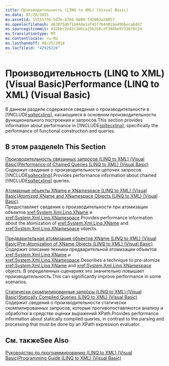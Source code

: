 ```yaml
---
title: Производительность (LINQ to XML) (Visual Basic)
ms.date: 07/20/2015
ms.assetid: 155557f6-5d7e-4784-9d00-f42092a28857
ms.openlocfilehash: 463075dbf1b84de1af45f7644019e49bbeca6487
ms.sourcegitcommit: 412bbc2e43c3b6ca25b358cdf394be97336f0c24
ms.translationtype: MT
ms.contentlocale: ru-RU
ms.lasthandoff: 08/25/2018
ms.locfileid: "42925226"
---
```

# <a name="performance-linq-to-xml-visual-basic"></a><span data-ttu-id="8e044-102">Производительность (LINQ to XML) (Visual Basic)</span><span class="sxs-lookup"><span data-stu-id="8e044-102">Performance (LINQ to XML) (Visual Basic)</span></span>
<span data-ttu-id="8e044-103">В данном разделе содержатся сведения о производительности в [!INCLUDE[sqltecxlinq](~/includes/sqltecxlinq-md.md)], касающиеся в основном производительности функционального построения и запросов.</span><span class="sxs-lookup"><span data-stu-id="8e044-103">This section provides information about performance in [!INCLUDE[sqltecxlinq](~/includes/sqltecxlinq-md.md)], specifically the performance of functional construction and queries.</span></span>  
  
## <a name="in-this-section"></a><span data-ttu-id="8e044-104">В этом разделе</span><span class="sxs-lookup"><span data-stu-id="8e044-104">In This Section</span></span>  
 [<span data-ttu-id="8e044-105">Производительность связанных запросов (LINQ to XML) (Visual Basic)</span><span class="sxs-lookup"><span data-stu-id="8e044-105">Performance of Chained Queries (LINQ to XML) (Visual Basic)</span></span>](../../../../visual-basic/programming-guide/concepts/linq/performance-of-chained-queries-linq-to-xml.md)  
 <span data-ttu-id="8e044-106">Содержит сведения о производительности цепочек запросов [!INCLUDE[sqltecxlinq](~/includes/sqltecxlinq-md.md)].</span><span class="sxs-lookup"><span data-stu-id="8e044-106">Provides performance information about chained [!INCLUDE[sqltecxlinq](~/includes/sqltecxlinq-md.md)] queries.</span></span>  
  
 [<span data-ttu-id="8e044-107">Атомарные объекты XName и XNamespace (LINQ to XML) (Visual Basic)</span><span class="sxs-lookup"><span data-stu-id="8e044-107">Atomized XName and XNamespace Objects (LINQ to XML) (Visual Basic)</span></span>](../../../../visual-basic/programming-guide/concepts/linq/atomized-xname-and-xnamespace-objects-linq-to-xml.md)  
 <span data-ttu-id="8e044-108">Предоставляет сведения о производительности при атомизации объектов <xref:System.Xml.Linq.XName> и <xref:System.Xml.Linq.XNamespace>.</span><span class="sxs-lookup"><span data-stu-id="8e044-108">Provides performance information about the atomization of <xref:System.Xml.Linq.XName> and <xref:System.Xml.Linq.XNamespace> objects.</span></span>  
  
 [<span data-ttu-id="8e044-109">Предварительная атомизация объектов XName (LINQ to XML) (Visual Basic)</span><span class="sxs-lookup"><span data-stu-id="8e044-109">Pre-Atomization of XName Objects (LINQ to XML) (Visual Basic)</span></span>](../../../../visual-basic/programming-guide/concepts/linq/pre-atomization-of-xname-objects-linq-to-xml.md)  
 <span data-ttu-id="8e044-110">Содержит описание техники предварительной атомизации объектов <xref:System.Xml.Linq.XName> и <xref:System.Xml.Linq.XNamespace>.</span><span class="sxs-lookup"><span data-stu-id="8e044-110">Describes a technique to pre-atomize <xref:System.Xml.Linq.XName> and <xref:System.Xml.Linq.XNamespace> objects.</span></span> <span data-ttu-id="8e044-111">В определенных сценариях это значительно повышает производительность.</span><span class="sxs-lookup"><span data-stu-id="8e044-111">This can significantly improve performance in some scenarios.</span></span>  
  
 [<span data-ttu-id="8e044-112">Статически скомпилированные запросы (LINQ to XML) (Visual Basic)</span><span class="sxs-lookup"><span data-stu-id="8e044-112">Statically Compiled Queries (LINQ to XML) (Visual Basic)</span></span>](../../../../visual-basic/programming-guide/concepts/linq/statically-compiled-queries-linq-to-xml.md)  
 <span data-ttu-id="8e044-113">Содержит сведения о производительности статически скомпилированных запросов, которые противопоставляются анализу и обработке в средстве оценки выражений XPath.</span><span class="sxs-lookup"><span data-stu-id="8e044-113">Provides performance information about statically compiled queries, in contrast to the parsing and processing that must be done by an XPath expression evaluator.</span></span>  
  
## <a name="see-also"></a><span data-ttu-id="8e044-114">См. также</span><span class="sxs-lookup"><span data-stu-id="8e044-114">See Also</span></span>  
 [<span data-ttu-id="8e044-115">Руководство по программированию (LINQ to XML) (Visual Basic)</span><span class="sxs-lookup"><span data-stu-id="8e044-115">Programming Guide (LINQ to XML) (Visual Basic)</span></span>](../../../../visual-basic/programming-guide/concepts/linq/programming-guide-linq-to-xml.md)
